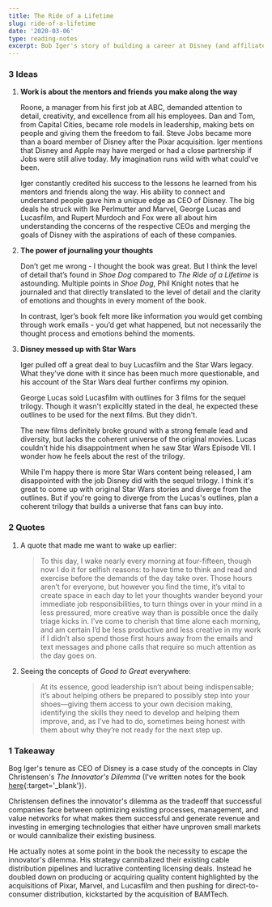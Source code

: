 ```yaml
---
title: The Ride of a Lifetime
slug: ride-of-a-lifetime
date: '2020-03-06'
type: reading-notes
excerpt: Bob Iger's story of building a career at Disney (and affiliated companies) eventually becoming CEO and changing the trajectory of the company in the 21st century.
---
```

### 3 Ideas

1. **Work is about the mentors and friends you make along the way**

    Roone, a manager from his first job at ABC, demanded attention to detail, creativity, and excellence from all his employees. Dan and Tom, from Capital Cities, became role models in leadership, making bets on people and giving them the freedom to fail. Steve Jobs became more than a board member of Disney after the Pixar acquisition. Iger mentions that Disney and Apple may have merged or had a close partnership if Jobs were still alive today. My imagination runs wild with what could've been.

    Iger constantly credited his success to the lessons he learned from his mentors and friends along the way. His ability to connect and understand people gave him a unique edge as CEO of Disney. The big deals he struck with Ike Perlmutter and Marvel, George Lucas and Lucasfilm, and Rupert Murdoch and Fox were all about him understanding the concerns of the respective CEOs and merging the goals of Disney with the aspirations of each of these companies.

2. **The power of journaling your thoughts**

    Don’t get me wrong - I thought the book was great. But I think the level of detail that’s found in *Shoe Dog* compared to *The Ride of a Lifetime* is astounding. Multiple points in *Shoe Dog*, Phil Knight notes that he journaled and that directly translated to the level of detail and the clarity of emotions and thoughts in every moment of the book.

    In contrast, Iger’s book felt more like information you would get combing through work emails - you’d get what happened, but not necessarily the thought process and emotions behind the moments.

3. **Disney messed up with Star Wars**

    Iger pulled off a great deal to buy Lucasfilm and the Star Wars legacy. What they've done with it since has been much more questionable, and his account of the Star Wars deal further confirms my opinion.

    George Lucas sold Lucasfilm with outlines for 3 films for the sequel trilogy. Though it wasn't explicitly stated in the deal, he expected these outlines to be used for the next films. But they didn't.

    The new films definitely broke ground with a strong female lead and diversity, but lacks the coherent universe of the original movies. Lucas couldn't hide his disappointment when he saw Star Wars Episode VII. I wonder how he feels about the rest of the trilogy.

    While I'm happy there is more Star Wars content being released, I am disappointed with the job Disney did with the sequel trilogy. I think it's great to come up with original Star Wars stories and diverge from the outlines. But if you're going to diverge from the Lucas's outlines, plan a coherent trilogy that builds a universe that fans can buy into.

### 2 Quotes

1. A quote that made me want to wake up earlier:
    > To this day, I wake nearly every morning at four-fifteen, though now I do it for selfish reasons: to have time to think and read and exercise before the demands of the day take over. Those hours aren’t for everyone, but however you find the time, it’s vital to create space in each day to let your thoughts wander beyond your immediate job responsibilities, to turn things over in your mind in a less pressured, more creative way than is possible once the daily triage kicks in. I’ve come to cherish that time alone each morning, and am certain I’d be less productive and less creative in my work if I didn’t also spend those first hours away from the emails and text messages and phone calls that require so much attention as the day goes on.
2. Seeing the concepts of *Good to Great* everywhere:
    > At its essence, good leadership isn’t about being indispensable; it’s about helping others be prepared to possibly step into your shoes—giving them access to your own decision making, identifying the skills they need to develop and helping them improve, and, as I’ve had to do, sometimes being honest with them about why they’re not ready for the next step up.

### 1 Takeaway

Bog Iger's tenure as CEO of Disney is a case study of the concepts in Clay Christensen's *The Innovator's Dilemma* (I've written notes for the book [here](/reading_notes/the-innovators-dilemma){:target='_blank'}).

Christensen defines the innovator's dilemma as the tradeoff that successful companies face between optimizing existing processes, management, and value networks for what makes them successful and generate revenue and investing in emerging technologies that either have unproven small markets or would cannibalize their existing business.

He actually notes at some point in the book the necessity to escape the innovator's dilemma. His strategy cannibalized their existing cable distribution pipelines and lucrative contenting licensing deals. Instead he doubled down on producing or acquiring quality content highlighted by the acquisitions of Pixar, Marvel, and Lucasfilm and then pushing for direct-to-consumer distribution, kickstarted by the acquisition of BAMTech.